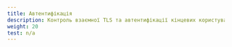 ```yaml
---
title: Автентифікація
description: Контроль взаємної TLS та автентифікації кінцевих користувачів для mesh-сервісів.
weight: 20
test: n/a
---
```

